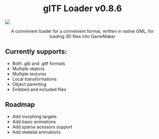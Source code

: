 <h1 align="center">glTF Loader v0.8.6</h1>

<p align="center"><img src="https://www.youtube.com/watch?v=U9TGZyP0vnY" style="display:block; margin:auto;"></p>

<p align="center">A convenient loader for a convenient format, written in native GML, for loading 3D files into GameMaker</p>


## Currently supports:
* Both .glb and .gltf formats
* Multiple objects
* Multiple textures
* Local transformations
* Object parenting
* Embbed and included files

## Roadmap
* Add morphing targets
* Add basic animations
* Add sparse acessors support
* Add skeletal animations
